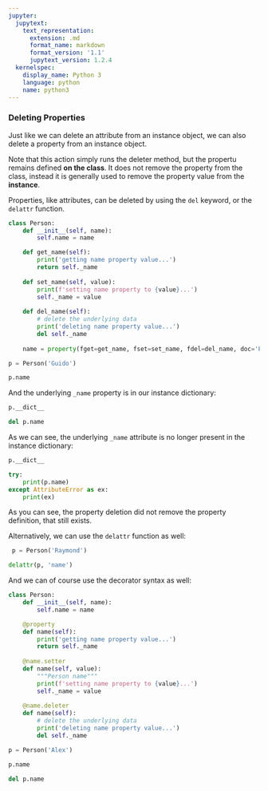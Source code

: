 ```yaml
---
jupyter:
  jupytext:
    text_representation:
      extension: .md
      format_name: markdown
      format_version: '1.1'
      jupytext_version: 1.2.4
  kernelspec:
    display_name: Python 3
    language: python
    name: python3
---
```


### Deleting Properties


Just like we can delete an attribute from an instance object, we can also delete a property from an instance object.

Note that this action simply runs the deleter method, but the propertu remains defined **on the class**. It does not remove the property from the class, instead it is generally used to remove the property value from the **instance**.


Properties, like attributes, can be deleted by using the `del` keyword, or the `delattr` function.

```python
class Person:
    def __init__(self, name):
        self.name = name

    def get_name(self):
        print('getting name property value...')
        return self._name
    
    def set_name(self, value):
        print(f'setting name property to {value}...')
        self._name = value
    
    def del_name(self):
        # delete the underlying data
        print('deleting name property value...')
        del self._name
        
    name = property(fget=get_name, fset=set_name, fdel=del_name, doc='Person name.')

```

```python
p = Person('Guido')
```

```python
p.name
```

And the underlying `_name` property is in our instance dictionary:

```python
p.__dict__
```

```python
del p.name
```

As we can see, the underlying `_name` attribute is no longer present in the instance dictionary:

```python
p.__dict__
```

```python
try:
    print(p.name)
except AttributeError as ex:
    print(ex)
```

As you can see, the property deletion did not remove the property definition, that still exists.


Alternatively, we can use the `delattr` function as well:

```python
 p = Person('Raymond')
```

```python
delattr(p, 'name')
```

And we can of course use the decorator syntax as well:

```python
class Person:
    def __init__(self, name):
        self.name = name

    @property
    def name(self):
        print('getting name property value...')
        return self._name
    
    @name.setter
    def name(self, value):
        """Person name"""
        print(f'setting name property to {value}...')
        self._name = value
    
    @name.deleter
    def name(self):
        # delete the underlying data
        print('deleting name property value...')
        del self._name
```

```python
p = Person('Alex')
```

```python
p.name
```

```python
del p.name
```

```python

```
